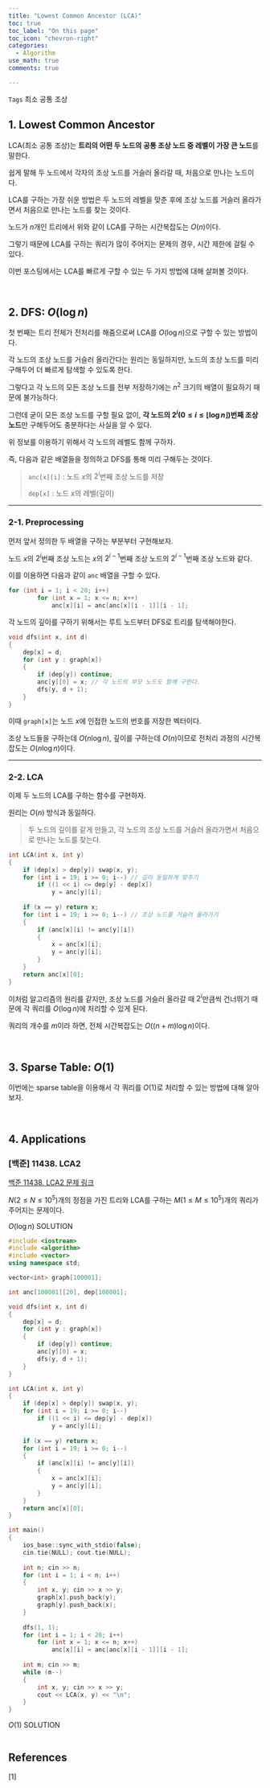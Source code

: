 ```yaml
---
title: "Lowest Common Ancestor (LCA)"
toc: true
toc_label: "On this page"
toc_icon: "chevron-right"
categories:
  - Algorithm
use_math: true
comments: true

---
```


`Tags` 최소 공통 조상

## 1. Lowest Common Ancestor

LCA(최소 공통 조상)는 **트리의 어떤 두 노드의 공통 조상 노드 중 레벨이 가장 큰 노드**를 말한다.

쉽게 말해 두 노드에서 각자의 조상 노드를 거슬러 올라갈 때, 처음으로 만나는 노드이다.

LCA를 구하는 가장 쉬운 방법은 두 노드의 레벨을 맞춘 후에 조상 노드를 거슬러 올라가면서 처음으로 만나는 노드를 찾는 것이다.

노드가 $n$개인 트리에서 위와 같이 LCA를 구하는 시간복잡도는 $O(n)$이다.

그렇기 때문에 LCA를 구하는 쿼리가 많이 주어지는 문제의 경우, 시간 제한에 걸릴 수 있다.

이번 포스팅에서는 LCA를 빠르게 구할 수 있는 두 가지 방법에 대해 살펴볼 것이다.

<br/>

## 2. DFS: $O(\log n)$

첫 번째는 트리 전체가 전처리를 해줌으로써 LCA를 $O(\log n)$으로 구할 수 있는 방법이다.

각 노드의 조상 노드를 거슬러 올라간다는 원리는 동일하지만, 노드의 조상 노드를 미리 구해두어 더 빠르게 탐색할 수 있도록 한다.

그렇다고 각 노드의 모든 조상 노드를 전부 저장하기에는 $n^2$ 크기의 배열이 필요하기 때문에 불가능하다.

그런데 굳이 모든 조상 노드를 구할 필요 없이, **각 노드의 $2^i$($0 \leq i \leq \lfloor \log n \rfloor$)번째 조상 노드**만 구해두어도 충분하다는 사실을 알 수 있다.

위 정보를 이용하기 위해서 각 노드의 레벨도 함께 구하자.

즉, 다음과 같은 배열들을 정의하고 DFS를 통해 미리 구해두는 것이다.

> `anc[x][i]` : 노드 $x$의 $2^i$번째 조상 노드를 저장
> 
> `dep[x]` : 노드 $x$의 레벨(깊이)

---

### 2-1. Preprocessing

먼저 앞서 정의한 두 배열을 구하는 부분부터 구현해보자.

노드 $x$의 $2^i$번째 조상 노드는 $x$의 $2^{i-1}$번째 조상 노드의 $2^{i-1}$번째 조상 노드와 같다.

이를 이용하면 다음과 같이 `anc` 배열을 구할 수 있다.

```cpp
for (int i = 1; i < 20; i++)
        for (int x = 1; x <= n; x++)
            anc[x][i] = anc[anc[x][i - 1]][i - 1];
```

각 노드의 깊이를 구하기 위해서는 루트 노드부터 DFS로 트리를 탐색해야한다.

```cpp
void dfs(int x, int d)
{
    dep[x] = d;
    for (int y : graph[x])
    {
        if (dep[y]) continue;
        anc[y][0] = x; // 각 노드의 부모 노드도 함께 구한다.
        dfs(y, d + 1);
    }
}
```

이때 `graph[x]`는 노드 $x$에 인접한 노드의 번호를 저장한 벡터이다.

조상 노드들을 구하는데 $O(n \log n)$, 깊이를 구하는데 $O(n)$이므로 전처리 과정의 시간복잡도는 $O(n \log n)$이다.

---

### 2-2. LCA

이제 두 노드의 LCA를 구하는 함수를 구현하자.

원리는 $O(n)$ 방식과 동일하다.

> 두 노드의 깊이를 같게 만들고, 각 노드의 조상 노드를 거슬러 올라가면서 처음으로 만나는 노드를 찾는다.

```cpp
int LCA(int x, int y)
{
    if (dep[x] > dep[y]) swap(x, y);
    for (int i = 19; i >= 0; i--) // 깊이 동일하게 맞추기
        if ((1 << i) <= dep[y] - dep[x])
            y = anc[y][i];
    
    if (x == y) return x;
    for (int i = 19; i >= 0; i--) // 조상 노드를 거슬러 올라가기
    {
        if (anc[x][i] != anc[y][i])
        {
            x = anc[x][i];
            y = anc[y][i];
        }
    }
    return anc[x][0];
}
```

이처럼 알고리즘의 원리를 같지만, 조상 노드를 거슬러 올라갈 때 $2^i$만큼씩 건너뛰기 때문에 각 쿼리를 $O(\log n)$에 처리할 수 있게 된다.

쿼리의 개수를 $m$이라 하면, 전체 시간복잡도는 $O((n + m) \log n)$이다.

<br/>

## 3. Sparse Table: $O(1)$

이번에는 sparse table을 이용해서 각 쿼리를 $O(1)$로 처리할 수 있는 방법에 대해 알아보자.



<br/>

## 4. Applications

### [백준] 11438. LCA2

[백준 11438. LCA2 문제 링크](https://www.acmicpc.net/problem/11438)

$N$($2 \leq N \leq 10^5$)개의 정점을 가진 트리와 LCA를 구하는 $M$($1 \leq M \leq 10^5$)개의 쿼리가 주어지는 문제이다.

$O(\log n)$ SOLUTION

```cpp
#include <iostream>
#include <algorithm>
#include <vector>
using namespace std;

vector<int> graph[100001];

int anc[100001][20], dep[100001];

void dfs(int x, int d)
{
    dep[x] = d;
    for (int y : graph[x])
    {
        if (dep[y]) continue;
        anc[y][0] = x;
        dfs(y, d + 1);
    }
}

int LCA(int x, int y)
{
    if (dep[x] > dep[y]) swap(x, y);
    for (int i = 19; i >= 0; i--)
        if ((1 << i) <= dep[y] - dep[x])
            y = anc[y][i];
    
    if (x == y) return x;
    for (int i = 19; i >= 0; i--)
    {
        if (anc[x][i] != anc[y][i])
        {
            x = anc[x][i];
            y = anc[y][i];
        }
    }
    return anc[x][0];
}

int main()
{
    ios_base::sync_with_stdio(false);
    cin.tie(NULL); cout.tie(NULL);
    
    int n; cin >> n;
    for (int i = 1; i < n; i++)
    {
        int x, y; cin >> x >> y;
        graph[x].push_back(y);
        graph[y].push_back(x);
    }
    
    dfs(1, 1);
    for (int i = 1; i < 20; i++)
        for (int x = 1; x <= n; x++)
            anc[x][i] = anc[anc[x][i - 1]][i - 1];
    
    int m; cin >> m;
    while (m--)
    {
        int x, y; cin >> x >> y;
        cout << LCA(x, y) << "\n";
    }
}
```

$O(1)$ SOLUTION

```cpp

```


## References

[1] 


